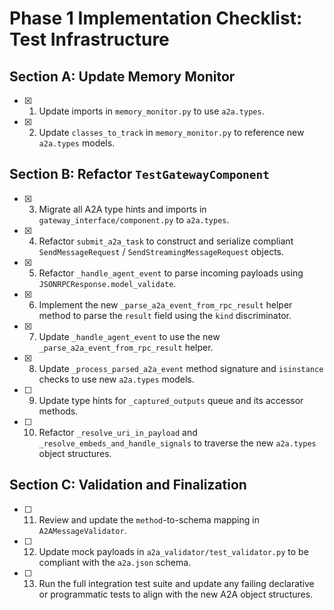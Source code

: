 # Phase 1 Implementation Checklist: Test Infrastructure

## Section A: Update Memory Monitor
- [x] 1. Update imports in `memory_monitor.py` to use `a2a.types`.
- [x] 2. Update `classes_to_track` in `memory_monitor.py` to reference new `a2a.types` models.

## Section B: Refactor `TestGatewayComponent`
- [x] 3. Migrate all A2A type hints and imports in `gateway_interface/component.py` to `a2a.types`.
- [x] 4. Refactor `submit_a2a_task` to construct and serialize compliant `SendMessageRequest` / `SendStreamingMessageRequest` objects.
- [x] 5. Refactor `_handle_agent_event` to parse incoming payloads using `JSONRPCResponse.model_validate`.
- [x] 6. Implement the new `_parse_a2a_event_from_rpc_result` helper method to parse the `result` field using the `kind` discriminator.
- [x] 7. Update `_handle_agent_event` to use the new `_parse_a2a_event_from_rpc_result` helper.
- [x] 8. Update `_process_parsed_a2a_event` method signature and `isinstance` checks to use new `a2a.types` models.
- [ ] 9. Update type hints for `_captured_outputs` queue and its accessor methods.
- [ ] 10. Refactor `_resolve_uri_in_payload` and `_resolve_embeds_and_handle_signals` to traverse the new `a2a.types` object structures.

## Section C: Validation and Finalization
- [ ] 11. Review and update the `method`-to-schema mapping in `A2AMessageValidator`.
- [ ] 12. Update mock payloads in `a2a_validator/test_validator.py` to be compliant with the `a2a.json` schema.
- [ ] 13. Run the full integration test suite and update any failing declarative or programmatic tests to align with the new A2A object structures.
